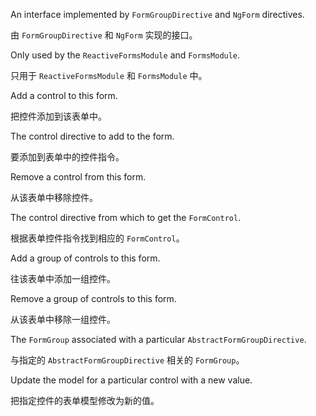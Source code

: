 An interface implemented by `FormGroupDirective` and `NgForm` directives.

由 `FormGroupDirective` 和 `NgForm` 实现的接口。

Only used by the `ReactiveFormsModule` and `FormsModule`.

只用于 `ReactiveFormsModule` 和 `FormsModule` 中。

Add a control to this form.

把控件添加到该表单中。

The control directive to add to the form.

要添加到表单中的控件指令。

Remove a control from this form.

从该表单中移除控件。

The control directive from which to get the `FormControl`.

根据表单控件指令找到相应的 `FormControl`。

Add a group of controls to this form.

往该表单中添加一组控件。

Remove a group of controls to this form.

从该表单中移除一组控件。

The `FormGroup` associated with a particular `AbstractFormGroupDirective`.

与指定的 `AbstractFormGroupDirective` 相关的 `FormGroup`。

Update the model for a particular control with a new value.

把指定控件的表单模型修改为新的值。